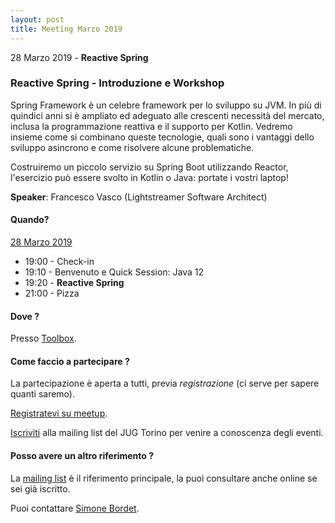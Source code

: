 ```yaml
---
layout: post
title: Meeting Marzo 2019
---
```


28 Marzo 2019 - **Reactive Spring**

### Reactive Spring - Introduzione e Workshop

Spring Framework è un celebre framework per lo sviluppo su JVM. 
In più di quindici anni si è ampliato ed adeguato alle crescenti necessità del 
mercato, inclusa la programmazione reattiva e il supporto per Kotlin. 
Vedremo insieme come si combinano queste tecnologie, quali sono i vantaggi 
dello sviluppo asincrono e come risolvere alcune problematiche.

Costruiremo un piccolo servizio su Spring Boot utilizzando Reactor, 
l'esercizio può essere svolto in Kotlin o Java: portate i vostri laptop!

**Speaker**: Francesco Vasco (Lightstreamer Software Architect)

#### Quando?

<u>28 Marzo 2019</u>

* 19:00 - Check-in
* 19:10 - Benvenuto e Quick Session: Java 12
* 19:20 - **Reactive Spring**
* 21:00 - Pizza

#### Dove ?

Presso [Toolbox](/places/toolbox/).

#### Come faccio a partecipare ?

La partecipazione è aperta a tutti, previa *registrazione* (ci serve per sapere quanti saremo).

[Registratevi su meetup](https://www.meetup.com/JUGTorino/events/259682954/).

[Iscriviti](/subscribe/) alla mailing list del JUG Torino per venire a conoscenza degli eventi.

#### Posso avere un altro riferimento ?

La [mailing list](https://groups.yahoo.com/groups/it-torino-java-jug) è il riferimento principale,
la puoi consultare anche online se sei già iscritto.

Puoi contattare [Simone Bordet](/people/simonebordet/).

